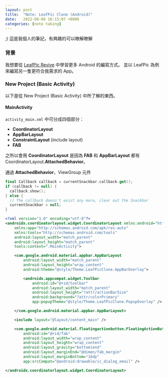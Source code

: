 ```yaml
---
layout: post
title:  "Note: LeafPic Clone (Android)"
date:   2022-08-08 16:15:07 +0800
categories: [note taking]
---
```

;) 這是我個人的筆記，有興趣的可以暸解暸解

### 背景
我想要從 [LeafPic Revive](https://github.com/apcro/leafpicrevived) 中學習更多 Android 的編寫方式。
並以 LeafPic 為例來編寫另一隻更符合我需求的 App。


### New Project (Basic Activity)
以下是從 New Project (Basic Activity) 中所了解的東西。

#### MainActivity

`activity_main.xml` 中可分成四個部分：
- **CoordinatorLayout**
- **AppBarLayout**
- **ConstraintLayout** (include layout)
- **FAB**

之所以會用 **CoordinatorLayout** 是因為 **FAB** 和 **AppBarLayout** 都有 CoordinatorLayout.**AttachedBehavior**。

通過 **AttachedBehavior**，ViewGroup 元件

```Kotlin
final Callback callback = currentSnackbar.callback.get();
if (callback != null) {
  callback.show();
} else {
  // The callback doesn't exist any more, clear out the Snackbar
  currentSnackbar = null;
}
```



```XML
<?xml version="1.0" encoding="utf-8"?>
<androidx.coordinatorlayout.widget.CoordinatorLayout xmlns:android="http://schemas.android.com/apk/res/android"
    xmlns:app="http://schemas.android.com/apk/res-auto"
    xmlns:tools="http://schemas.android.com/tools"
    android:layout_width="match_parent"
    android:layout_height="match_parent"
    tools:context=".MainActivity">

    <com.google.android.material.appbar.AppBarLayout
        android:layout_width="match_parent"
        android:layout_height="wrap_content"
        android:theme="@style/Theme.LeafPicClone.AppBarOverlay">

        <androidx.appcompat.widget.Toolbar
            android:id="@+id/toolbar"
            android:layout_width="match_parent"
            android:layout_height="?attr/actionBarSize"
            android:background="?attr/colorPrimary"
            app:popupTheme="@style/Theme.LeafPicClone.PopupOverlay" />

    </com.google.android.material.appbar.AppBarLayout>

    <include layout="@layout/content_main" />

    <com.google.android.material.floatingactionbutton.FloatingActionButton
        android:id="@+id/fab"
        android:layout_width="wrap_content"
        android:layout_height="wrap_content"
        android:layout_gravity="bottom|end"
        android:layout_marginEnd="@dimen/fab_margin"
        android:layout_marginBottom="16dp"
        app:srcCompat="@android:drawable/ic_dialog_email" />

</androidx.coordinatorlayout.widget.CoordinatorLayout>
```
